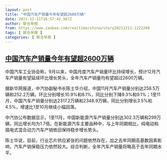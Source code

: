 ```yaml
---
layout: post
title: "中国汽车产销量今年有望超2600万辆"
date: 2021-12-11T16:57:42.567Z
author: 联合早报
from: https://www.zaobao.com/realtime/china/story20211211-1222208
tags: [ 联合早报 ]
categories: [ 联合早报 ]
---
```

<!--1639262100000-->
[中国汽车产销量今年有望超2600万辆](https://www.zaobao.com/realtime/china/story20211211-1222208)
------

<div>
<p>中国汽车工业协会称，9月以来，中国月度汽车产销量环比持续增长，预计12月汽车产销量有望延续环比增长势头，全年汽车产销量均有望超过2600万辆。</p><p>据新华网报道，中汽协副秘书长陈士华介绍，中国11月汽车产销量分别达258.5万辆和252.2万辆，环比分别增长10.9%和8.1%，同比分别下降9.3%和9.1%；1至11月，中国汽车产销量分别达2317.2万辆和2348.9万辆，同比分别增长3.5%和4.5%，增速比1至10月继续小幅回落。</p><p>中汽协公布数据显示，1至11月，中国新能源汽车产销量分别达302.3万辆和299万辆，同比增长均为1.7倍。在新能源汽车主要品种中，与上年同期相比，纯电动和插电式混合动力汽车产销依旧保持稳步增长势头。</p><section id="imu"><div id="dfp-ad-imu1">        </div></section><p>陈士华说，目前，行业芯片供应紧张的问题依然存在，加之去年同期高基数因素影响，汽车产销保稳压力依然较大。综合判断，全年汽车产销量将略高于去年同期水平。</p>      <div class="cx_paywall_placeholder" id="sph_cdp_40"></div>
</div>
